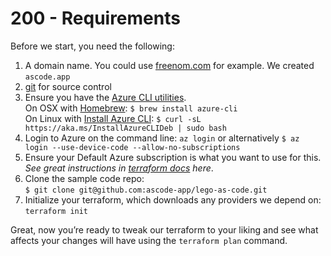 # 200 - Requirements

Before we start, you need the following:

1. A domain name. You could use [freenom.com](http://freenom.com/) for example. We created ```ascode.app```
2. [git](https://git-scm.com/) for source control
3. Ensure you have the [Azure CLI utilities](https://github.com/Azure/azure-cli).<br/> 
On OSX with [Homebrew](https://brew.sh/): ```$ brew install azure-cli```<br/>
On Linux with [Install Azure CLI](https://learn.microsoft.com/en-us/cli/azure/install-azure-cli-linux?pivots=apt): ```$ curl -sL https://aka.ms/InstallAzureCLIDeb | sudo bash```
4. Login to Azure on the command line: ```az login``` or alternatively ```$ az login --use-device-code --allow-no-subscriptions```
5. Ensure your Default Azure subscription is what you want to use for this. *See great instructions in [terraform docs](https://www.terraform.io/docs/providers/azurerm/authenticating_via_azure_cli.html) here*.
6. Clone the sample code repo: <br/>
```$ git clone git@github.com:ascode-app/lego-as-code.git```
7. Initialize your terraform, which downloads any providers we depend on: ```terraform init```

Great, now you’re ready to tweak our terraform to your liking and see what affects your changes will have using the ```terraform plan``` command.
